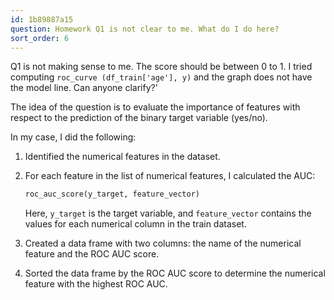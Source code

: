 ```yaml
---
id: 1b89887a15
question: Homework Q1 is not clear to me. What do I do here?
sort_order: 6
---
```


Q1 is not making sense to me. The score should be between 0 to 1. I tried computing `roc_curve (df_train['age'], y)` and the graph does not have the model line. Can anyone clarify?'

The idea of the question is to evaluate the importance of features with respect to the prediction of the binary target variable (yes/no).

In my case, I did the following:

1. Identified the numerical features in the dataset.
2. For each feature in the list of numerical features, I calculated the AUC:
   
   ```python
   roc_auc_score(y_target, feature_vector)
   ```
   
   Here, `y_target` is the target variable, and `feature_vector` contains the values for each numerical column in the train dataset.

3. Created a data frame with two columns: the name of the numerical feature and the ROC AUC score.
4. Sorted the data frame by the ROC AUC score to determine the numerical feature with the highest ROC AUC.